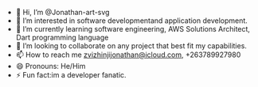 - 👋 Hi, I’m @Jonathan-art-svg
- 👀 I’m interested in software developmentand application development.
- 🌱 I’m currently learning software engineering, AWS Solutions Architect, Dart programming language
- 💞️ I’m looking to collaborate on any project that best fit my capabilities.
- 📫 How to reach me zvizhinjijonathan@icloud.com, +263789927980
- 😄 Pronouns: He/Him
- ⚡ Fun fact:im a developer fanatic.

<!---
Jonathan-art-svg/Jonathan-art-svg is a ✨ special ✨ repository because its `README.md` (this file) appears on your GitHub profile.
You can click the Preview link to take a look at your changes.
--->
